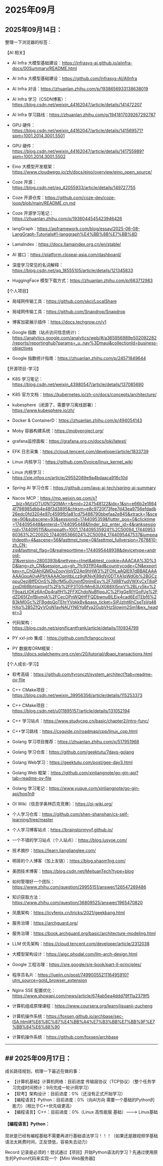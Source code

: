 # 2025年09月

## 2025年09月14日：

整理一下浏览器的标签：

【AI 相关】

- AI Infra 大模型基础建设：https://infrasys-ai.github.io/aiinfra-docs/00Summary/README.html
- AI Infra 大模型基础建设：https://github.com/Infrasys-AI/AIInfra
- AI Infra 对话：https://zhuanlan.zhihu.com/p/1938656933138638019
- AI Infra 学习（CSDN博客）：https://blog.csdn.net/weixin_44162047/article/details/141472207
- AI Infra 学习路线：https://zhuanlan.zhihu.com/p/1941817039267292787
- GPU 硬件：https://blog.csdn.net/weixin_44162047/article/details/141569571?spm=1001.2014.3001.5501
- GPU 硬件：https://blog.csdn.net/weixin_44162047/article/details/141755989?spm=1001.2014.3001.5502

- Eino 大模型开发框架：https://www.cloudwego.io/zh/docs/eino/overview/eino_open_source/
- Coze 开源：https://blog.csdn.net/qq_42055933/article/details/149727755
- Coze 开源仓库：https://github.com/coze-dev/coze-loop/blob/main/README.cn.md
- Coze 开源学习笔记：https://zhuanlan.zhihu.com/p/1936044545423946426
- langGraph：https://apframework.com/blog/essay/2025-06-08-LangGraph-Tutorials#1-langgraph%E4%BB%8B%E7%BB%8D
- LamaIndex：https://docs.llamaindex.org.cn/en/stable/

- AI 接口：https://platform.closeai-asia.com/dashboard/

- 深度学习常见的名词解释：https://blog.csdn.net/qq_18555105/article/details/121345833

- HuggingFace 模型下载方式：https://zhuanlan.zhihu.com/p/663712983

【个人项目】

- 局域网传输工具：https://github.com/skci/LocalShare
- 局域网传输工具：https://github.com/Snapdrop/Snapdrop

- 博客加密展示插件：https://docs.techgrow.cn/v1

- Google 指数（站点访问信息统计）：https://analytics.google.com/analytics/web/#/a365956989p502092282/reports/reportinghub?params=_u..nav%3Dmaui&collectionId=business-objectives
- Google 指数统计指南：https://zhuanlan.zhihu.com/p/24571849644

【开源项目-学习】

- K8S 学习笔记：https://blog.csdn.net/weixin_43980547/article/details/137085690
- K8S 官方文档：https://kubernetes.io/zh-cn/docs/concepts/architecture/
- kubesphere（闭源了，需要学习离线部署）：https://www.kubesphere.io/zh/
- Docker & ContainerD：https://zhuanlan.zhihu.com/p/494054143
- Moby 容器构建系统：https://mobyproject.org/
- grafana监控面板：https://grafana.org.cn/docs/loki/latest/
- EFK 日志采集：https://cloud.tencent.com/developer/article/1833739

- Linux 内核学习：https://github.com/0voice/linux_kernel_wiki
- Linux 内核学习：https://xie.infoq.cn/article/29552089e9a4bdaaca916c10d

- Spring AI 学习仓库：https://github.com/java-ai-tech/spring-ai-summary
- Nacos MCP：https://mp.weixin.qq.com/s?__biz=MzIzOTU0NTQ0MA==&mid=2247548122&idx=1&sn=e66b2e18644f798985dbb4e48f3d3895&chksm=e8c9720f73fee7d43ea9756efdadb26edc0fd3204e97c4599fb1a81cd75488790bbefaa2e845&xtrack=1&scene=90&subscene=93&sessionid=1744095359&flutter_pos=0&clicktime=1744095448&enterid=1744095448&finder_biz_enter_id=4&ranksessionid=1744095115&jumppath=1001_1744095359241%2C50094_1744095360363%2C20020_1744095366024%2C50094_1744095447537&jumppathdepth=4&ascene=56&fasttmpl_type=0&fasttmpl_fullversion=7678810-zh_CN-zip&fasttmpl_flag=0&realreporttime=1744095448938&devicetype=android-31&version=2800393b&nettype=ctnet&abtest_cookie=AAACAA%3D%3D&lang=zh_CN&session_us=gh_7fc9311f04ad&countrycode=CN&exportkey=n_ChQIAhIQMDuZooyVqVD2Ap9hHW3%2FOhLaAQIE97dBBAEAAAAAAGpoA0yAPbYAAAAOpnltbLcz9gKNyK89dVj0DTXA1qWdGb%2BGCzppuOezjBffDOnS%2BcfM5u0UnmfDtnImEpv%2F7d9BYudVWXyCxT8qPzxsDt6lBbhtamvg1%2Fb%2FP3T05rMm63UX088Xl5nxV%2BLrv5kv%2F9oazLtOKz6AnDp4ralfH%2FFXChdoNuBfjpqJC%2FlgGeRIYGoPJg%2FdZD65fZnfBivmjA%2FCecOPnWQtHFFQDbwnu8lLEjx4cad6EdTEbf6%2B3kM0Gc%2FBgdpQoTEhrYVqkkBv&pass_ticket=SiPJzlnt6hCseTsVq48HXq%2B5ZfQyVOoN1avNAUYN6YgBfya2GubVHzSlowjm2Sm1&wx_header=3
- 代码架构：https://blog.csdn.net/significantfrank/article/details/110934799

- PY xxl-job 集成：https://github.com/fcfangcc/pyxxl
- PY 数据库ORM框架：https://docs.sqlalchemy.org.cn/en/20/tutorial/dbapi_transactions.html

【个人成长-学习】

- 软考高级：https://github.com/tyronczt/system_architect?tab=readme-ov-file
- C++ CMake项目：https://blog.csdn.net/weixin_39956356/article/details/115253373
- C++ CMake项目：https://blog.csdn.net/u011895157/article/details/131052194
- C++ 学习站点：https://www.studycpp.cn/basic/chapter2/intro-func/
- C++学习路线：https://csguide.cn/roadmap/cpp/linux_cpp.html

- Golang 学习项目推荐：https://zhuanlan.zhihu.com/p/517951968
- Golang 学习仓库：https://github.com/geektutu/7days-golang
- Golang Web学习：https://geektutu.com/post/gee-day3.html
- Golang Web 框架：https://github.com/xinliangnote/go-gin-api?tab=readme-ov-file
- Golang 学习笔记：https://www.yuque.com/xinliangnote/go-gin-api/hoq1n9

- OI Wiki（信息学奥林匹克竞赛）：https://oi-wiki.org/
- 个人学习仓库：https://github.com/shen-shanshan/cs-self-learning/tree/master
- 个人学习博客站点：https://brainstormyyf.github.io/
- 一个不错的学习站点（个人站点）：https://blog.lusyoe.com/
- 技术摘抄：https://learn.lianglianglee.com/
- 明哥的个人博客（加上友链）：https://blog.shaom1ng.com/
- 美团技术博客：https://blog.csdn.net/MeituanTech?type=blog

- 如何管理好一个团队：https://www.zhihu.com/question/29955151/answer/126547269486
- 知识获取方法：https://www.zhihu.com/question/36809525/answer/1965470820

- 凤凰架构：https://icyfenix.cn/tricks/2021/geekbang.html
- 服务治理：https://archguard.org/
- 服务治理：https://book.archguard.org/basic/architecture-modeling.html
- LLM 优先架构：https://cloud.tencent.com/developer/article/2312038
- 大模型架构设计：https://aigc.phodal.com/llm-arch-design.html

- Google 工程治理：https://sre.google/sre-book/part-II-principles/

- 程序员名片：https://juejin.cn/post/7499005521116495910?utm_source=gold_browser_extension

- Nginx SSE 配置优化：https://www.showapi.com/news/article/674ab5ea4ddd79f11a2379f5

- 计算机组成原理课程：https://www.coursera.org/learn/jisuanji-zucheng
- 计算机操作系统：https://foxsen.github.io/archbase/sec-ISA.html#%E6%8C%87%E4%BB%A4%E7%B3%BB%E7%BB%9F%E7%BB%84%E6%88%90
- 计算机操作系统：https://github.com/foxsen/archbase

---

## ## 2025年09月17日：

成长路径规划，梳理一下最近在做的事：

- 【计算机基础】计算机网络：目前进度 传输层协议（TCP协议）（整个任务学习完成时间预计：9月完成一轮计网学习）
- 【软考】架构设计：目前进度：0%（还没有正式开始学习）
- 【编程语言】Python：目前进度：0%（向AI方向 需要一个基础的Python的能力）（相比于C++优先级更高）
- 【编程语言】C++：目前进度：0%（Linux 高性能服 基础）---> Linux基础

#### 【编程语言】Python：

现状是已经有编程基础不需要再进行基础语法学习！！！（如果还是跟视频学基础语法太耗费时间，正反馈低，容易失去动力）

Record 记录是必须的！尝试通过【项目】开始Python语法的学习？先通过使用原生的Python代码来实现一个【Mini Web服务器】